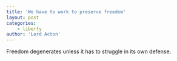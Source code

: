 ```yaml
---
title: 'We have to work to preserve freedom'
layout: post
categories:
    - liberty
author: 'Lord Acton'
---
```


Freedom degenerates unless it has to struggle in its own defense.
